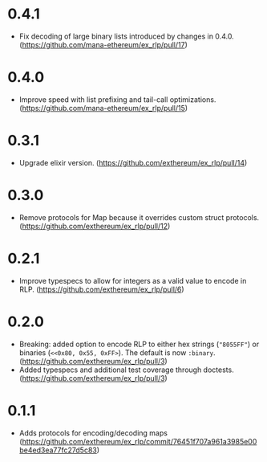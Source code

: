 # 0.4.1
* Fix decoding of large binary lists introduced by changes in 0.4.0. (https://github.com/mana-ethereum/ex_rlp/pull/17)
# 0.4.0
* Improve speed with list prefixing and tail-call optimizations. (https://github.com/mana-ethereum/ex_rlp/pull/15)
# 0.3.1
* Upgrade elixir version. (https://github.com/exthereum/ex_rlp/pull/14)
# 0.3.0
* Remove protocols for Map because it overrides custom struct protocols. (https://github.com/exthereum/ex_rlp/pull/12)
# 0.2.1
* Improve typespecs to allow for integers as a valid value to encode in RLP. (https://github.com/exthereum/ex_rlp/pull/6)
# 0.2.0
* Breaking: added option to encode RLP to either hex strings (`"8055FF"`) or binaries (`<<0x80, 0x55, 0xFF>`). The default is now `:binary`. (https://github.com/exthereum/ex_rlp/pull/3)
* Added typespecs and additional test coverage through doctests. (https://github.com/exthereum/ex_rlp/pull/3)
# 0.1.1
* Adds protocols for encoding/decoding maps (https://github.com/exthereum/ex_rlp/commit/76451f707a961a3985e00be4ed3ea77fc27d5c83)
